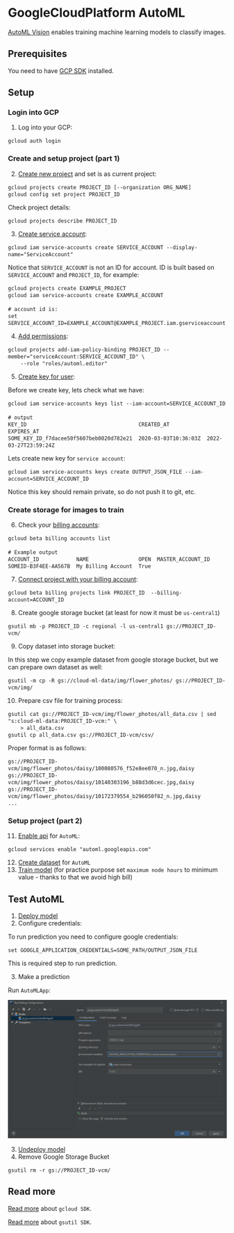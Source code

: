 # GoogleCloudPlatform AutoML

[AutoML Vision] enables training machine learning models to classify images. 

## Prerequisites

You need to have [GCP SDK](https://cloud.google.com/sdk) installed.

## Setup

### Login into GCP

1. Log into your GCP:

```
gcloud auth login
```

### Create and setup project (part 1)

2. [Create new project] and set is as current project: 

```console
gcloud projects create PROJECT_ID [--organization ORG_NAME]
gcloud config set project PROJECT_ID
```

Check project details:

```console
gcloud projects describe PROJECT_ID
```

3. [Create service account]: 

```console
gcloud iam service-accounts create SERVICE_ACCOUNT --display-name="ServiceAccount"
```

Notice that `SERVICE_ACCOUNT` is not an ID for account. ID is built based on `SERVICE_ACCOUNT` and `PROJECT_ID`, 
for example:

```console
gcloud projects create EXAMPLE_PROJECT
gcloud iam service-accounts create EXAMPLE_ACCOUNT 

# account id is:
set SERVICE_ACCOUNT_ID=EXAMPLE_ACCOUNT@EXAMPLE_PROJECT.iam.gserviceaccount.com
```

4. [Add permissions]:

```console
gcloud projects add-iam-policy-binding PROJECT_ID --member="serviceAccount:SERVICE_ACCOUNT_ID" \ 
    --role "roles/automl.editor"
```

5. [Create key for user]:

Before we create key, lets check what we have:

```console
gcloud iam service-accounts keys list --iam-account=SERVICE_ACCOUNT_ID

# output
KEY_ID                                    CREATED_AT            EXPIRES_AT
SOME_KEY_ID_f7dacee50f5607beb0020d782e21  2020-03-03T10:36:03Z  2022-03-27T23:59:24Z
```

Lets create new key for `service account`:

```console
gcloud iam service-accounts keys create OUTPUT_JSON_FILE --iam-account=SERVICE_ACCOUNT_ID
```

Notice this key should remain private, so do not push it to git, etc. 

### Create storage for images to train

6. Check your [billing accounts]:

```console
gcloud beta billing accounts list

# Example output
ACCOUNT_ID            NAME                OPEN  MASTER_ACCOUNT_ID
SOMEID-B3F4EE-AA567B  My Billing Account  True
```

7. [Connect project with your billing account]:

```console
gcloud beta billing projects link PROJECT_ID  --billing-account=ACCOUNT_ID
```

8. Create google storage bucket (at least for now it must be `us-central1`)

```console
gsutil mb -p PROJECT_ID -c regional -l us-central1 gs://PROJECT_ID-vcm/
```

9. Copy dataset into storage bucket:

In this step we copy example dataset from google storage bucket, but we can prepare own dataset as well:

```console
gsutil -m cp -R gs://cloud-ml-data/img/flower_photos/ gs://PROJECT_ID-vcm/img/
``` 

10. Prepare csv file for training process:

```console
gsutil cat gs://PROJECT_ID-vcm/img/flower_photos/all_data.csv | sed "s:cloud-ml-data:PROJECT_ID-vcm:" \ 
    > all_data.csv
gsutil cp all_data.csv gs://PROJECT_ID-vcm/csv/
```

Proper format is as follows:

```csv
gs://PROJECT_ID-vcm/img/flower_photos/daisy/100080576_f52e8ee070_n.jpg,daisy
gs://PROJECT_ID-vcm/img/flower_photos/daisy/10140303196_b88d3d6cec.jpg,daisy
gs://PROJECT_ID-vcm/img/flower_photos/daisy/10172379554_b296050f82_n.jpg,daisy
...
```

### Setup project (part 2)

11. [Enable api] for  `AutoML`:

```console
gcloud services enable "automl.googleapis.com"
```

12. [Create dataset] for `AutoML`
13. [Train model] (for practice purpose set `maximum node hours` to minimum value - thanks to that we avoid high bill)

## Test AutoML

1. [Deploy model]
2. Configure credentials:

To run prediction you need to configure google credentials: 

```console
set GOOGLE_APPLICATION_CREDENTIALS=SOME_PATH/OUTPUT_JSON_FILE
```

This is required step to run prediction. 

3. Make a prediction

Run `AutoMLApp`:

![Edit configuration](docs/img/automl-runConfiguration.png)


3. [Undeploy model]
4. Remove Google Storage Bucket

```console
gsutil rm -r gs://PROJECT_ID-vcm/
``` 

## Read more

[Read more](https://cloud.google.com/sdk/gcloud/reference) about `gcloud SDK`.

[Read more](https://cloud.google.com/storage/docs/gsutil) about `gsutil SDK`.


[AutoML Vision]: https://cloud.google.com/automl
[Create new project]: https://cloud.google.com/resource-manager/docs/creating-managing-projects 
[Create service account]: https://cloud.google.com/sdk/gcloud/reference/iam/service-accounts/create
[Add permissions]: https://cloud.google.com/sdk/gcloud/reference/iam/service-accounts/add-iam-policy-binding
[Create key for user]: https://cloud.google.com/sdk/gcloud/reference/iam/service-accounts/keys/create
[billing accounts]: (https://cloud.google.com/sdk/gcloud/reference/beta/billing/accounts)
[Connect project with your billing account]: (https://cloud.google.com/sdk/gcloud/reference/beta/billing/projects/link):
[Enable api]: https://cloud.google.com/endpoints/docs/openapi/enable-api
[Create dataset]: https://cloud.google.com/vision/automl/docs/quickstart#create_your_dataset
[Train model]: https://cloud.google.com/vision/automl/docs/quickstart#train_your_model
[Deploy model]: https://cloud.google.com/vision/automl/docs/quickstart#manually-deploy-model
[Undeploy model]: https://cloud.google.com/vision/automl/docs/quickstart#undeploy-your-model
